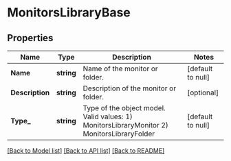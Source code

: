 # MonitorsLibraryBase

## Properties
Name | Type | Description | Notes
------------ | ------------- | ------------- | -------------
**Name** | **string** | Name of the monitor or folder. | [default to null]
**Description** | **string** | Description of the monitor or folder. | [optional] 
**Type_** | **string** | Type of the object model. Valid values:   1) MonitorsLibraryMonitor   2) MonitorsLibraryFolder | [default to null]

[[Back to Model list]](../README.md#documentation-for-models) [[Back to API list]](../README.md#documentation-for-api-endpoints) [[Back to README]](../README.md)

